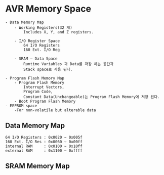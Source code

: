 # AVR Memory Space

    - Data Memory Map
        - Working Registers(32 개)
            Includes X, Y, and Z registers.

        - I/O Register Space
            64 I/O Registers
            160 Ext. I/O Reg

        - SRAM – Data Space
            Runtime Variables 과 Data를 저장 하는 공간과
            Stack space로 사용 된다.

    - Program Flash Memory Map
        - Program Flash Memory
            Interrupt Vectors,
            Program Code,
            Constant Data(Unchangeable)는 Program Flash Memory에 저장 된다.
        - Boot Program Flash Memory
    - EEPROM space
        -For non-volatile but alterable data

## Data Memory Map
    64 I/O Registers : 0x0020 ~ 0x005f
    160 Ext. I/O Res : 0x0060 ~ 0x00ff
    internal RAM     : 0x0100 ~ 0x10ff
    external RAM     : 0x1100 ~ 0xffff
## SRAM Memory Map
    
